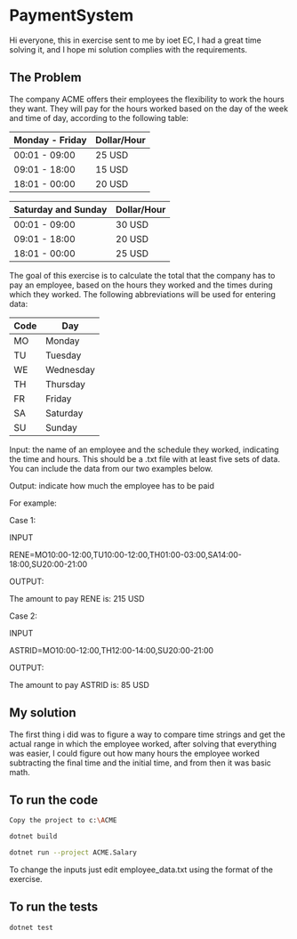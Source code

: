 # PaymentSystem

Hi everyone, this in exercise sent to me by ioet EC, I had a great time solving it, and I hope mi solution complies with the requirements.

## The Problem

The company ACME offers their employees the flexibility to work the hours they want. They will pay for the hours worked based on the day of the week and time of day, according to the following table:

|Monday - Friday|Dollar/Hour|
|--------------|-------|
|00:01 - 09:00 | 25 USD|
|09:01 - 18:00 | 15 USD|
|18:01 - 00:00 | 20 USD|

|Saturday and Sunday|Dollar/Hour|
|--------------|-------|
|00:01 - 09:00 | 30 USD|
|09:01 - 18:00 | 20 USD|
|18:01 - 00:00 | 25 USD|

The goal of this exercise is to calculate the total that the company has to pay an employee, based on the hours they worked and the times during which they worked. The following abbreviations will be used for entering data:

|Code|Day|
|----|---|
|MO| Monday|
|TU| Tuesday|
|WE| Wednesday|
|TH| Thursday|
|FR| Friday|
|SA| Saturday|
|SU| Sunday|

Input: the name of an employee and the schedule they worked, indicating the time and hours. This should be a .txt file with at least five sets of data. You can include the data from our two examples below.

Output: indicate how much the employee has to be paid

For example:

Case 1:

INPUT

RENE=MO10:00-12:00,TU10:00-12:00,TH01:00-03:00,SA14:00-18:00,SU20:00-21:00

OUTPUT:

The amount to pay RENE is: 215 USD

Case 2:

INPUT

ASTRID=MO10:00-12:00,TH12:00-14:00,SU20:00-21:00

OUTPUT:

The amount to pay ASTRID is: 85 USD

## My solution

The first thing i did was to figure a way to compare time strings and get the actual range in which the employee worked, after solving that everything was easier, I could figure out how many hours the employee worked subtracting the final time and the initial time, and from then it was basic math.

## To run the code

```sh
Copy the project to c:\ACME
```
```sh
dotnet build
```
```sh
dotnet run --project ACME.Salary 
```

To change the inputs just edit employee_data.txt using the format of the exercise.

## To run the tests
```sh
dotnet test
```
